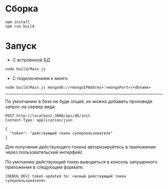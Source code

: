 # Сборка

```shell
npm install
npm run build
```

# Запуск

- С встроенной БД
```
node build/Main.js
```

- С подключением к монго
```
node build/Main.js mongodb://<mongoIPAddres>:<mongoPort>/<dbname>
```

---

По умолчанию в бязе не буде опций, их можно добавить произведя запрос на сервер вида:

```http request
POST http://localhost:3000/api/db/init
Content-Type: application/json

{
  "token": "действующий токен суперпользователя"
}
```
Для получения действующего токена авторизируйтесь в приложении через пользовательский интерфейс


По умочанию действующий токен выводиться в консоль запущенного приложения в следующем формате:
```shell
[DEBUG_DEV] token updated to: <новый действующий токен суперпользователя>
```